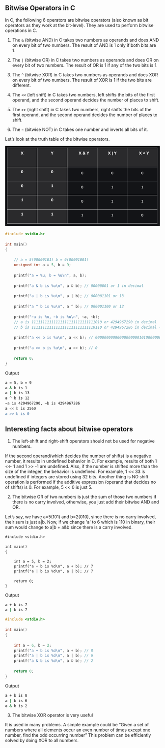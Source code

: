 ## Bitwise Operators in C

In C, the following 6 operators are bitwise operators (also known as bit operators as they work at the bit-level). They are used to perform bitwise operations in C.

1. The `&` (bitwise AND) in C takes two numbers as operands and does AND on every bit of two numbers. The result of AND is 1 only if both bits are 1.  

2. The `|` (bitwise OR) in C takes two numbers as operands and does OR on every bit of two numbers. The result of OR is 1 if any of the two bits is 1.

3. The `^` (bitwise XOR) in C takes two numbers as operands and does XOR on every bit of two numbers. The result of XOR is 1 if the two bits are different.

4. The `<<` (left shift) in C takes two numbers, left shifts the bits of the first operand, and the second operand decides the number of places to shift. 

5. The `>>` (right shift) in C takes two numbers, right shifts the bits of the first operand, and the second operand decides the number of places to shift.

6. The `~` (bitwise NOT) in C takes one number and inverts all bits of it.

Let’s look at the truth table of the bitwise operators.

![Truth Table](./images/bitwise-operators-truth-table.png "a title")

```c
#include <stdio.h>

int main()
{

    // a = 5(00000101) b = 9(00001001)
    unsigned int a = 5, b = 9;

    printf("a = %u, b = %u\n", a, b);

    printf("a & b is %u\n", a & b); // 00000001 or 1 in decimal

    printf("a | b is %u\n", a | b); // 000001101 or 13

    printf("a ^ b is %u\n", a ^ b); // 000001100 or 12

    printf("~a is %u, ~b is %u\n", ~a, ~b);
    // a is 11111111111111111111111111111010 or 4294967290 in decimal
    // b is 11111111111111111111111111110110 or 4294967286 in decimal - make integer formatter signed - see what happens

    printf("a << b is %u\n", a << b); // 00000000000000000000101000000000 or 2560 in decimal form

    printf("a >> b is %u\n", a >> b); // 0

    return 0;
}
```

Output
```bash
a = 5, b = 9
a & b is 1
a | b is 13
a ^ b is 12
~a is 4294967290, ~b is 4294967286
a << b is 2560
a >> b is 0
```

## Interesting facts about bitwise operators

1. The left-shift and right-shift operators should not be used for negative numbers.

If the second operand(which decides the number of shifts) is a negative number, it results in undefined behavior in C. For example, results of both 1 <<- 1 and 1 >> -1 are undefined. Also, if the number is shifted more than the size of the integer, the behavior is undefined. For example, 1 << 33 is undefined if integers are stored using 32 bits. Another thing is NO shift operation is performed if the additive expression (operand that decides no of shifts) is 0. For example, 5 << 0 is just 5.

2. The bitwise OR of two numbers is just the sum of those two numbers if there is no carry involved, otherwise, you just add their bitwise AND and OR.

Let’s say, we have a=5(101) and b=2(010), since there is no carry involved, their sum is just a|b. Now, if we change 'a' to 6 which is 110 in binary, their sum would change to a|b + a&b since there is a carry involved.

```
#include <stdio.h>

int main()
{

    int a = 5, b = 2;
    printf("a + b is %d\n", a + b); // 7
    printf("a | b is %d\n", a | b); // 7

    return 0;
}
```

Output
```bash
a + b is 7
a | b is 7
```

```c
#include <stdio.h>

int main()
{

    int a = 6, b = 2;
    printf("a + b is %d\n", a + b); // 8
    printf("a | b is %d\n", a | b); // 6
    printf("a & b is %d\n", a & b); // 2

    return 0;
}
```

Output
```bash
a + b is 8
a | b is 6
a & b is 2
```

3. The bitwise XOR operator is very useful

It is used in many problems. A simple example could be “Given a set of numbers where all elements occur an even number of times except one number, find the odd occurring number” This problem can be efficiently solved by doing XOR to all numbers. 